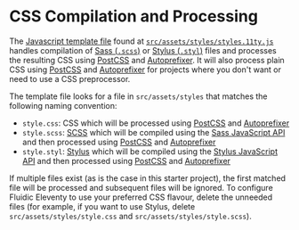 # CSS Compilation and Processing

The [Javascript template file](https://www.11ty.dev/docs/languages/javascript/) found at [`src/assets/styles/styles.11ty.js`](styles.11ty.js) handles compilation of [Sass (`.scss`)](http://sass-lang.com) or [Stylus (`.styl`)](https://stylus-lang.com) files and processes the resulting CSS using [PostCSS](https://postcss.org) and [Autoprefixer](https://github.com/postcss/autoprefixer). It will also process plain CSS using [PostCSS](https://postcss.org) and [Autoprefixer](https://github.com/postcss/autoprefixer) for projects where you don't want or need to use a CSS preprocessor.

The template file looks for a file in `src/assets/styles` that matches the following naming convention:

- `style.css`: CSS which will be processed using [PostCSS](https://postcss.org) and [Autoprefixer](https://github.com/postcss/autoprefixer)
- `style.scss`: [SCSS](https://sass-lang.com) which will be compiled using the [Sass JavaScript API](https://sass-lang.com/documentation/js-api) and then processed using [PostCSS](https://postcss.org) and [Autoprefixer](https://github.com/postcss/autoprefixer)
- `style.styl`: [Stylus](https://stylus-lang.com) which will be compiled using the [Stylus JavaScript API](https://stylus-lang.com/docs/js.html) and then processed using [PostCSS](https://postcss.org) and [Autoprefixer](https://github.com/postcss/autoprefixer)

If multiple files exist (as is the case in this starter project), the first matched file will be processed and subsequent files will be ignored. To configure Fluidic Eleventy to use your preferred CSS flavour, delete the unneeded files (for example, if you want to use Stylus, delete `src/assets/styles/style.css` and `src/assets/styles/style.scss`).
